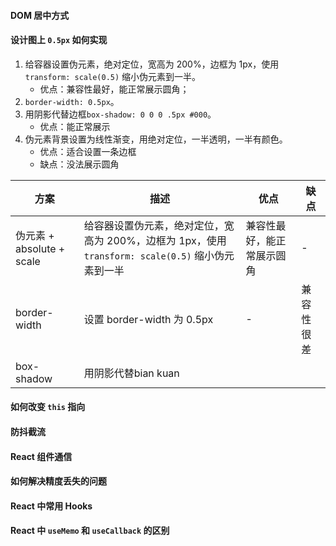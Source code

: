 #### DOM 居中方式

#### 设计图上 `0.5px` 如何实现

1. 给容器设置伪元素，绝对定位，宽高为 200%，边框为 1px，使用 `transform: scale(0.5)` 缩小伪元素到一半。
	- 优点：兼容性最好，能正常展示圆角；
2. `border-width: 0.5px`。
3. 用阴影代替边框`box-shadow: 0 0 0 .5px #000`。
	- 优点：能正常展示
4. 伪元素背景设置为线性渐变，用绝对定位，一半透明，一半有颜色。
	- 优点：适合设置一条边框
	- 缺点：没法展示圆角


| 方案                     | 描述                                                                 | 优点            | 缺点    |
| ---------------------- | ------------------------------------------------------------------ | ------------- | ----- |
| 伪元素 + absolute + scale | 给容器设置伪元素，绝对定位，宽高为 200%，边框为 1px，使用 `transform: scale(0.5)` 缩小伪元素到一半 | 兼容性最好，能正常展示圆角 | -     |
| border-width           | 设置 border-width 为 0.5px                                            | -             | 兼容性很差 |
| box-shadow             | 用阴影代替bian kuan                                                     |               |       |


#### 如何改变 `this` 指向

#### 防抖截流

#### React 组件通信

#### 如何解决精度丢失的问题

#### React 中常用 Hooks

#### React 中 `useMemo` 和 `useCallback` 的区别